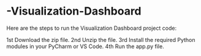 # -Visualization-Dashboard
Here are the steps to run the Visualization Dashboard project code:

1st Download the zip file.
2nd Unzip the file.
3rd Install the required Python modules in your PyCharm or VS Code.
4th Run the app.py file.





